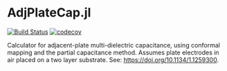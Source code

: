 # AdjPlateCap.jl
[![Build Status](https://travis-ci.org/hpigot/AdjPlateCap.jl.svg?branch=master)](https://travis-ci.org/hpigot/AdjPlateCap.jl)
[![codecov](https://codecov.io/gh/hpigot/AdjPlateCap.jl/branch/master/graph/badge.svg)](https://codecov.io/gh/hpigot/AdjPlateCap.jl)

Calculator for adjacent-plate multi-dielectric capacitance, using conformal mapping and the partial capacitance method. Assumes plate electrodes in air placed on a two layer substrate. See: https://doi.org/10.1134/1.1259300.
